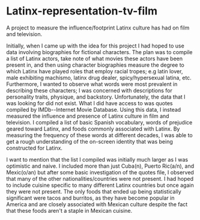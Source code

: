 # Latinx-representation-tv-film
A project to measure the influence/footprint Latinx culture has had on film and television.

Initially, when I came up with the idea for this project I had hoped to use data involving biographies for fictional characters. The plan was to compile a list of Latinx actors, take note of what movies these actors have been present in, and then using character biographies measure the degree to which Latinx have played roles that employ racial tropes; e.g latin lover, male exhibiting machismo, latinx drug dealer, spicy/hypersexual latina, etc. Furthermore, I wanted to observe what words were most prevalent in describing these characters; I was concerned with descriptions for personality traits, physique, and backstory. Unfortunately, the data that I was looking for did not exist. What I did have access to was quotes compiled by IMDb--Internet Movie Database. Using this data, I instead measured the influence and presence of Latinx culture in film and television. I compiled a list of basic Spanish vocabulary, words of prejudice geared toward Latinx, and foods commonly associated with Latinx. By measuring the frequency of these words at different decades, I was able to get a rough understanding of the on-screen identity that was being constructed for Latinx. 

I want to mention that the list I compiled was initially much larger as I was optimistic and naive. I included more than just Cuba(n), Puerto Ric(a/n), and Mexic(o/an) but after some basic investigation of the quotes file, I observed that many of the other nationalities/countries were not present. I had hoped to include cuisine specific to many different Latinx countries but once again they were not present. The only foods that ended up being statistically significant were tacos and burritos, as they have become popular in America and are closely associated with Mexican culture despite the fact that these foods aren't a staple in Mexican cuisine. 

